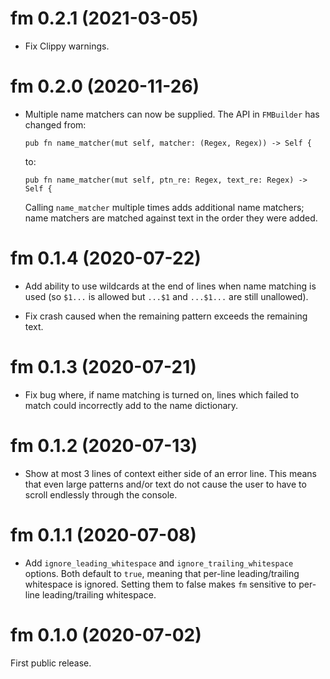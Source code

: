 # fm 0.2.1 (2021-03-05)

* Fix Clippy warnings.


# fm 0.2.0 (2020-11-26)

* Multiple name matchers can now be supplied. The API in `FMBuilder` has changed from:
    ```
    pub fn name_matcher(mut self, matcher: (Regex, Regex)) -> Self {
    ```
  to:
    ```
    pub fn name_matcher(mut self, ptn_re: Regex, text_re: Regex) -> Self {
    ```
  Calling `name_matcher` multiple times adds additional name matchers; name
  matchers are matched against text in the order they were added.


# fm 0.1.4 (2020-07-22)

* Add ability to use wildcards at the end of lines when name matching is used
  (so `$1...` is allowed but `...$1` and `...$1...` are still unallowed).

* Fix crash caused when the remaining pattern exceeds the remaining text.


# fm 0.1.3 (2020-07-21)

* Fix bug where, if name matching is turned on, lines which failed to match
  could incorrectly add to the name dictionary.


# fm 0.1.2 (2020-07-13)

* Show at most 3 lines of context either side of an error line. This means that
  even large patterns and/or text do not cause the user to have to scroll
  endlessly through the console.


# fm 0.1.1 (2020-07-08)

* Add `ignore_leading_whitespace` and `ignore_trailing_whitespace` options.
  Both default to `true`, meaning that per-line leading/trailing whitespace is
  ignored. Setting them to false makes `fm` sensitive to per-line
  leading/trailing whitespace.


# fm 0.1.0 (2020-07-02)

First public release.
